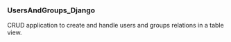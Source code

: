 ### UsersAndGroups_Django
CRUD application to create and handle users and groups relations in a table view.
